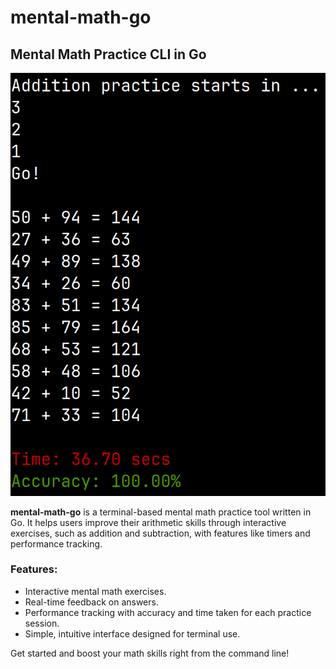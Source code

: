 # mental-math-go

## Mental Math Practice CLI in Go

![Preview](./images/preview.png)

**mental-math-go** is a terminal-based mental math practice tool written in Go. It helps users improve their arithmetic skills through interactive exercises, such as addition and subtraction, with features like timers and performance tracking.

### Features:
- Interactive mental math exercises.
- Real-time feedback on answers.
- Performance tracking with accuracy and time taken for each practice session.
- Simple, intuitive interface designed for terminal use.

Get started and boost your math skills right from the command line!

